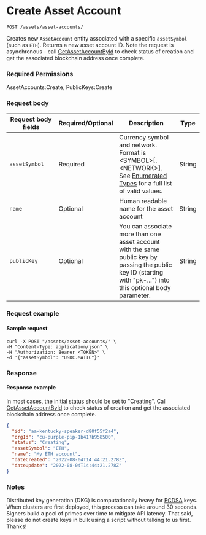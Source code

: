# Create Asset Account

`POST /assets/asset-accounts/`

Creates new `AssetAccount` entity associated with a specific `assetSymbol` (such as `ETH`). Returns a new asset account ID.  Note the request is asynchronous - call [GetAssetAccountById](getassetaccountbyid.md) to check status of creation and get the associated blockchain address once complete.&#x20;

### Required Permissions <a href="#scopes" id="scopes"></a>

AssetAccounts:Create, PublicKeys:Create

### Request body <a href="#request-body" id="request-body"></a>

<table><thead><tr><th width="211">Request body fields</th><th width="111">Required/Optional</th><th width="268">Description</th><th>Type</th></tr></thead><tbody><tr><td><code>assetSymbol</code></td><td>Required</td><td>Currency symbol and network.  Format is &#x3C;SYMBOL>[.&#x3C;NETWORK>].  See <a href="../../dfns-api-enumerated-types.md">Enumerated Types</a> for a full list of valid values.</td><td>String</td></tr><tr><td><code>name</code></td><td>Optional</td><td>Human readable name for the asset account</td><td>String</td></tr><tr><td><code>publicKey</code></td><td>Optional</td><td>You can associate more than one asset account with the same public key by passing the public key ID (starting with "pk-...") into this optional body parameter. </td><td>String</td></tr></tbody></table>

### Request example <a href="#request-example.1" id="request-example.1"></a>

#### Sample request <a href="#sample-request" id="sample-request"></a>

```shell
curl -X POST "/assets/asset-accounts/" \
-H "Content-Type: application/json" \
-H "Authorization: Bearer <TOKEN>" \
-d '{"assetSymbol": "USDC.MATIC"}'
```

### Response <a href="#response" id="response"></a>

#### Response example <a href="#response-example" id="response-example"></a>

In most cases, the initial status should be set to "Creating".  Call [GetAssetAccountById](getassetaccountbyid.md) to check status of creation and get the associated blockchain address once complete.&#x20;

```json
{
  "id": "aa-kentucky-speaker-d80f55f2a4",
  "orgId": "cu-purple-pip-1b417b958500",
  "status": "Creating",
  "assetSymbol": "ETH",
  "name": "My ETH account",
  "dateCreated": "2022-08-04T14:44:21.278Z",
  "dateUpdate": "2022-08-04T14:44:21.278Z"
}
```

### Notes <a href="#notes" id="notes"></a>

Distributed key generation (DKG) is computationally heavy for [ECDSA](https://en.wikipedia.org/wiki/Elliptic\_Curve\_Digital\_Signature\_Algorithm) keys. When clusters are first deployed, this process can take around 30 seconds.  Signers build a pool of primes over time to mitigate API latency. That said, please do not create keys in bulk using a script without talking to us first. Thanks!
